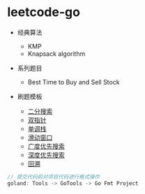 # leetcode-go

- 经典算法
    - KMP
    - Knapsack algorithm
   
- 系列题目
    - Best Time to Buy and Sell Stock
   
- 刷题模板 
    - [二分搜索](https://github.com/ssezhangpeng/leetcode-go/blob/master/summary/01_binary_search.md)
    - [双指针](https://github.com/ssezhangpeng/leetcode-go/blob/master/summary/02_two_point.md)
    - [单调栈](https://github.com/ssezhangpeng/leetcode-go/blob/master/summary/03_monotone_priority_stack.md)
    - [滑动窗口](https://github.com/ssezhangpeng/leetcode-go/blob/master/summary/04_sliding_window.md)
    - [广度优先搜索](https://github.com/ssezhangpeng/leetcode-go/blob/master/summary/05_bfs.md)
    - [深度优先搜索](https://github.com/ssezhangpeng/leetcode-go/blob/master/summary/06_dfs.md)
    - [回溯](https://github.com/ssezhangpeng/leetcode-go/blob/master/summary/07_backtrack.md)

```go
// 提交代码前对项目代码进行格式操作
goland: Tools -> GoTools -> Go Fmt Project 
```
